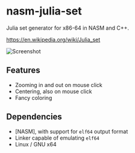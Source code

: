 # nasm-julia-set

Julia set generator for x86-64 in NASM and C++.

https://en.wikipedia.org/wiki/Julia_set

![Screenshot](https://image.ibb.co/hset75/julia_set_generator.png)

## Features

- Zooming in and out on mouse click
- Centering, also on mouse click 
- Fancy coloring

## Dependencies

- [NASM], with support for `elf64` output format
- Linker capable of emulating `elf64`
- Linux / GNU x64
